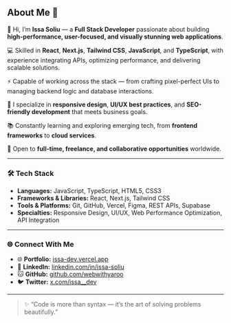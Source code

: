 ## About Me 🚀

👋 Hi, I’m **Issa Soliu** — a **Full Stack Developer** passionate about building **high-performance, user-focused, and visually stunning web applications**.  

💻 Skilled in **React**, **Next.js**, **Tailwind CSS**, **JavaScript**, and **TypeScript**, with experience integrating APIs, optimizing performance, and delivering scalable solutions.  

⚡ Capable of working across the stack — from crafting pixel-perfect UIs to managing backend logic and database interactions.  

🎯 I specialize in **responsive design**, **UI/UX best practices**, and **SEO-friendly development** that meets business goals.  

📚 Constantly learning and exploring emerging tech, from **frontend frameworks** to **cloud services**.  

🤝 Open to **full-time, freelance, and collaborative opportunities** worldwide.  

---

### 🛠️ Tech Stack

- **Languages:** JavaScript, TypeScript, HTML5, CSS3  
- **Frameworks & Libraries:** React, Next.js, Tailwind CSS  
- **Tools & Platforms:** Git, GitHub, Vercel, Figma, REST APIs, Supabase  
- **Specialties:** Responsive Design, UI/UX, Web Performance Optimization, API Integration  

---



### 🌐 Connect With Me

- 🌐 **Portfolio:** [issa-dev.vercel.app](https://issa-dev.vercel.app)  
- 💼 **LinkedIn:** [linkedin.com/in/issa-soliu](https://linkedin.com/in/issa-soliu)  
- 🐱 **GitHub:** [github.com/webwithyaroo](https://github.com/webwithyaroo)  
- 🐦 **Twitter:** [x.com/issa__dev](https://x.com/webwithyaroo)  

---

> ✨ “Code is more than syntax — it’s the art of solving problems beautifully.”


